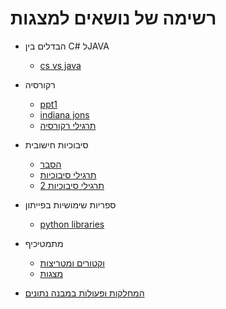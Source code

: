 # רשימה של נושאים למצגות

- הבדלים בין C# לJAVA
  - [cs vs java](cs_vs_java.md)

- רקורסיה
  - [ppt1](recursion1.md)
  - [indiana jons](indianaJons.md)
  - [תרגילי רקורסיה](recursion-exercises.md)

- סיבוכיות חישובית
  - [הסבר](complexity.md)
  - [תרגילי סיבוכיות](complexity-exercises.md)
  - [תרגילי סיבוכיות 2](complexity-exercises-2.md)


- ספריות שימושיות בפייתון
  - [python libraries](python_libraries.md)


- מתמטיכיף
  - [וקטורים ומטריצות](vecs_and_mats.md)
  - [מצגות](ppts.html)

- [המחלקות ופעולות במבנה נתונים](data-structures-classes.md)
